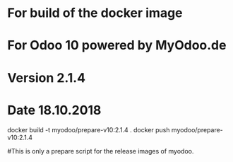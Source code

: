 # For build of the docker image
# For Odoo 10 powered by MyOdoo.de
# Version 2.1.4
# Date 18.10.2018
docker build -t myodoo/prepare-v10:2.1.4 .
docker push myodoo/prepare-v10:2.1.4

#This is only a prepare script for the release images of myodoo.
